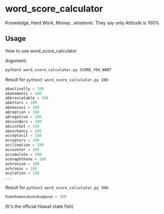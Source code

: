 # word_score_calculator
Knowledge, Hard Work, Money...whatever. They say only Attitude is 100%

## Usage

How to use word_score_calculator

Argument:

```python
python3 word_score_calculator.py SCORE_YOU_WANT
```

Result for `python3 word_score_calculator.py 100`:

```python
abactinally = 100
abatements = 100
abbreviatable = 100
abettors = 100
abomasusi = 100
abreption = 100
abrogative = 100
absconders = 100
absinthol = 100
absorbancy = 100
acceptavit = 100
acceptors = 100
acclimation = 100
accounter = 100
accumulate = 100
acenaphthene = 100
achronism = 100
achroous = 100
acylation = 100
...
```

Result for `python3 word_score_calculator.py 300`: 

```python
humuhumunukunukuapuaa = 300
```
(It's the official Hawaii state fish)
